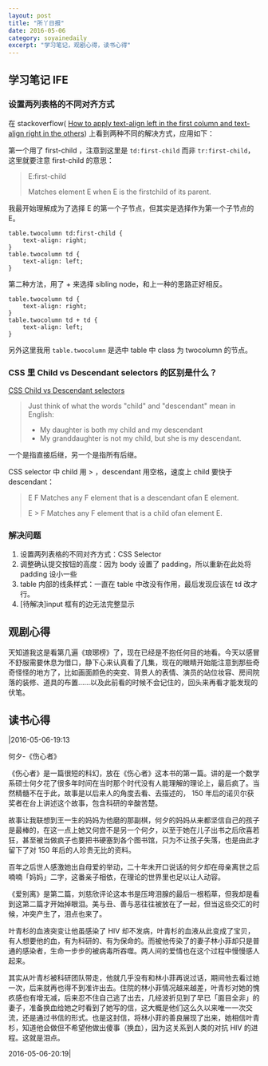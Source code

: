 ```yaml
---
layout: post 
title: "所丫日报"
date: 2016-05-06
category: soyainedaily
excerpt: "学习笔记，观剧心得，读书心得"
---
```


## 学习笔记 IFE

### 设置两列表格的不同对齐方式

在  stackoverflow( [How to apply text-align left in the first column and text-align right in the others](http://stackoverflow.com/questions/11984767/how-to-apply-text-align-left-in-the-first-column-and-text-align-right-in-the-oth)) 上看到两种不同的解决方式，应用如下：

第一个用了 first-child ，注意到这里是 ``td:first-child`` 而非 ``tr:first-child``，这里就要注意 first-child 的意思：

> E:first-child  
>
> Matches element E when E is the firstchild of its parent. 

我最开始理解成为了选择 E 的第一个子节点，但其实是选择作为第一个子节点的 E。

```
table.twocolumn td:first-child {
    text-align: right;
}
table.twocolumn td {
    text-align: left;
}
```

第二种方法，用了 + 来选择  sibling node，和上一种的思路正好相反。

```
table.twocolumn td {
    text-align: right;
}
table.twocolumn td + td {
    text-align: left;
}
```

另外这里我用 ``table.twocolumn`` 是选中 table 中 class 为 twocolumn 的节点。

### CSS 里 Child vs Descendant selectors 的区别是什么？

[CSS Child vs Descendant selectors](http://stackoverflow.com/questions/1182189/css-child-vs-descendant-selectors)

> Just think of what the words "child" and "descendant" mean in English:
>
> - My daughter is both my child and my descendant
> - My granddaughter is not my child, but she is my descendant. 

一个是指直接后继，另一个是指所有后继。

CSS selector 中 child 用 > ，descendant 用空格，速度上 child 要快于 descendant：

> E F   Matches any F element that is a descendant ofan E element.
>
> E > F  Matches any F element that is a child ofan element E.

### 解决问题

1. 设置两列表格的不同对齐方式：CSS Selector
2. 调整确认提交按钮的高度：因为 body 设置了 padding，所以重新在此处将 padding 设小一些
3. table 内部的线条样式：一直在 table 中改没有作用，最后发现应该在 td 改才行。
4. [待解决]input 框有的边无法完整显示

## 观剧心得

天知道我这是看第几遍《琅琊榜》了，现在已经是不抱任何目的地看。今天以感冒不舒服需要休息为借口，静下心来认真看了几集，现在的眼睛开始能注意到那些奇奇怪怪的地方了，比如画面颜色的突变、背景人的表情、演员的站位妆容、房间院落的装修、道具的布置……以及此前看的时候不会记住的，回头来再看才能发现的伏笔。

## 读书心得

|2016-05-06-19:13

何夕-《伤心者》

《伤心者》是一篇很短的科幻，放在《伤心者》这本书的第一篇。讲的是一个数学系硕士何夕花了很多年时间在当时那个时代没有人能理解的理论上，最后疯了。当然精髓不在于此，故事是以后来人的角度去看、去描述的， 150 年后的诺贝尔获奖者在台上讲述这个故事，包含科研的辛酸苦楚。

故事让我联想到王一生的妈妈为他磨的那副棋，何夕的妈妈从来都坚信自己的孩子是最棒的，在这一点上她又何尝不是另一个何夕，以至于她在儿子出书之后欣喜若狂，甚至被当做疯子也要把书硬塞到各个图书馆，只为不让孩子失落，也是由此才留下了对 150 年后的人珍贵无比的资料。

百年之后世人感激她出自母爱的举动，二十年未开口说话的何夕却在母亲离世之后喃喃「妈妈」二字，这番亲子相依，在理论的世界里也足以让人动容。

《爱别离》是第二篇，刘慈欣评论这本书是压垮泪腺的最后一根稻草，但我却是看到这第二篇才开始掉眼泪。美与丑、善与恶往往被放在了一起，但当这些交汇的时候，冲突产生了，泪点也来了。

叶青杉的血液突变让他虽感染了 HIV 却不发病，叶青杉的血液从此变成了宝贝，有人想要他的血，有为科研的、有为保命的。而被他传染了的妻子林小菲却只是普通的感染者，生命一步步的被病毒所吞噬。两人间的爱情也在这个过程中慢慢感人起来。

其实从叶青杉被科研团队带走，他就几乎没有和林小菲再说过话，期间他去看过她一次，后来就再也得不到准许出去。住院的林小菲情况越来越差，叶青杉对她的愧疚感也有增无减，后来忍不住自己逃了出去，几经波折见到了早已「面目全非」的妻子，准备换血给她之时看到了她写的信，这大概是他们这么久以来唯一一次交流，还是通过书信的形式。也是这封信，将林小菲的善良展现了出来，她相信叶青杉，知道他会做但不希望他做出傻事（换血），因为这关系到人类的对抗 HIV 的进程。这就是泪点。

2016-05-06-20:19|

